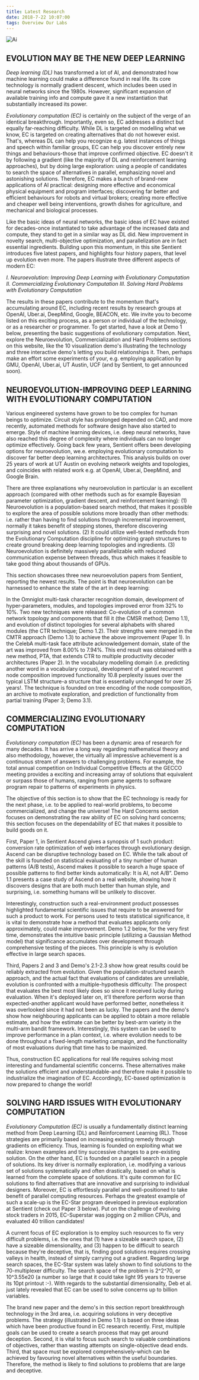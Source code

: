 ```yaml
---
title: Latest Research
date: 2018-7-22 10:07:00
tags: Overview Our Labs
---
```


![Ai](/images/2.jpg)

## EVOLUTION MAY BE THE NEW DEEP LEARNING

_Deep learning (DL)_ has transformed a lot of AI, and demonstrated how machine learning could make a difference found in real life. Its core technology is normally gradient descent, which includes been used in neural networks since the 1980s. However, significant expansion of available training info and compute gave it a new instantiation that substantially increased its power.

_Evolutionary computation (EC)_ is certainly on the subject of the verge of an identical breakthrough. Importantly, even so, EC addresses a distinct but equally far-reaching difficulty. While DL is targeted on modelling what we know, EC is targeted on creating alternatives that do not however exist. That's, whereas DL can help you recognize e.g. latest instances of things and speech within familiar groups, EC can help you discover entirely new things and behaviours-those that improve confirmed objective. EC doesn't it by following a gradient (like the majority of DL and reinforcement learning approaches), but by doing large exploration: using a people of candidates to search the space of alternatives in parallel, emphasizing novel and astonishing solutions. Therefore, EC makes a bunch of brand-new applications of AI practical: designing more effective and economical physical equipment and program interfaces; discovering far better and efficient behaviours for robots and virtual brokers; creating more effective and cheaper well being interventions, growth dishes for agriculture, and mechanical and biological processes.

Like the basic ideas of neural networks, the basic ideas of EC have existed for decades-once instantiated to take advantage of the increased data and compute, they stand to get in a similar way as DL did. New improvement in novelty search, multi-objective optimization, and parallelization are in fact essential ingredients. Building upon this momentum, in this site Sentient introduces five latest papers, and highlights four history papers, that level up evolution even more. The papers illustrate three different aspects of modern EC:

_I. Neuroevolution: Improving Deep Learning with Evolutionary Computation_
_II. Commercializing Evolutionary Computation_
_III. Solving Hard Problems with Evolutionary Computation_

The results in these papers contribute to the momentum that's accumulating around EC, including recent results by research groups at OpenAI, Uber.ai, DeepMind, Google, BEACON, etc. We invite you to become listed on this exciting process, as a person or individual of the technology, or as a researcher or programmer. To get started, have a look at Demo 1 below, presenting the basic suggestions of evolutionary computation. Next, explore the Neuroevolution, Commercialization and Hard Problems sections on this website, like the 10 visualization demo's illustrating the technology and three interactive demo's letting you build relationships it. Then, perhaps make an effort some experiments of your, e.g. employing application by GMU, OpenAI, Uber.ai, UT Austin, UCF (and by Sentient, to get announced soon).

## NEUROEVOLUTION-IMPROVING DEEP LEARNING WITH EVOLUTIONARY COMPUTATION

Various engineered systems have grown to be too complex for human beings to optimize. Circuit style has prolonged depended on CAD, and more recently, automated methods for software design have also started to emerge. Style of machine learning devices, i.e. deep neural networks, have also reached this degree of complexity where individuals can no longer optimize effectively. Going back few years, Sentient offers been developing options for neuroevolution, we.e. employing evolutionary computation to discover far better deep learning architectures. This analysis builds on over 25 years of work at UT Austin on evolving network weights and topologies, and coincides with related work e.g. at OpenAI, Uber.ai, DeepMind, and Google Brain.

There are three explanations why neuroevolution in particular is an excellent approach (compared with other methods such as for example Bayesian parameter optimization, gradient descent, and reinforcement learning): (1) Neuroevolution is a population-based search method, that makes it possible to explore the area of possible solutions more broadly than other methods: i.e. rather than having to find solutions through incremental improvement, normally it takes benefit of stepping stones, therefore discovering surprising and novel solutions. (2) It could utilize well-tested methods from the Evolutionary Computation discipline for optimizing graph structures to create ground breaking deep learning topologies and ingredients. (3) Neuroevolution is definitely massively parallelizable with reduced communication expense between threads, thus which makes it feasible to take good thing about thousands of GPUs.

This section showcases three new neuroevolution papers from Sentient, reporting the newest results. The point is that neuroevolution can be harnessed to enhance the state of the art in deep learning:

In the Omniglot multi-task character recognition domain, development of hyper-parameters, modules, and topologies improved error from 32% to 10%. Two new techniques were released: Co-evolution of a common network topology and components that fill it (the CMSR method; Demo 1.1), and evolution of distinct topologies for several alphabets with shared modules (the CTR technique; Demo 1.2). Their strengths were merged in the CMTR approach (Demo 1.3) to achieve the above improvement (Paper 1).
In the CelebA multi-task face attribute acknowledgement domain, state of the art was improved from 8.00% to 7.94%. This end result was obtained with a new method, PTA, that extends CTR to multiple productivity decoder architectures (Paper 2).
In the vocabulary modelling domain (i.e. predicting another word in a vocabulary corpus), development of a gated recurrent node composition improved functionality 10.8 perplexity issues over the typical LSTM structure-a structure that is essentially unchanged for over 25 years!. The technique is founded on tree encoding of the node composition, an archive to motivate exploration, and prediction of functionality from partial training (Paper 3; Demo 3.1).

## COMMERCIALIZING EVOLUTIONARY COMPUTATION

_Evolutionary computation (EC)_ has been a dynamic area of research for many decades. It has arrive a long way regarding mathematical theory and also methodology, however, the virtually all impressive achievement is a continuous stream of answers to challenging problems. For example, the total annual competition on Individual Competitive Effects at the GECCO meeting provides a exciting and increasing array of solutions that equivalent or surpass those of humans, ranging from game agents to software program repair to patterns of experiments in physics.

The objective of this section is to show that the EC technology is ready for the next phase, i.e. to be applied to real-world problems, to become commercialized, and change the universe! The Hard Concerns section focuses on demonstrating the raw ability of EC on solving hard concerns; this section focuses on the dependability of EC that makes it possible to build goods on it.

First, Paper 1, in Sentient Ascend gives a synopsis of 1 such product: conversion rate optimization of web interfaces through evolutionary design. Ascend can be disruptive technology based on EC. While the talk about of the skill is founded on statistical evaluating of a tiny number of human patterns (A/B tests), Ascend makes it possible to search a huge space of possible patterns to find better kinds automatically: It is AI, not A/B”. Demo 1.1 presents a case study of Ascend on a real website, showing how it discovers designs that are both much better than human style, and surprising, i.e. something humans will be unlikely to discover.

Interestingly, construction such a real-environment product possesses highlighted fundamental scientific issues that require to be answered for such a product to work. For persons used to tests statistical significance, it is vital to demonstrate how a method that evaluates applicants only approximately, could make improvement. Demo 1.2 below, for the very first time, demonstrates the intuitive basic principle (utilizing a Gaussian Method model) that significance accumulates over development through comprehensive testing of the pieces. This principle is why is evolution effective in large search spaces.

Third, Papers 2 and 3 and Demo's 2.1-2.3 show how great results could be reliably extracted from evolution. Given the population-structured search approach, and the actual fact that evaluations of candidates are unreliable, evolution is confronted with a multiple-hypothesis difficulty: The prospect that evaluates the best most likely does so since it received lucky during evaluation. When it's deployed later on, it'll therefore perform worse than expected-another applicant would have performed better, nonetheless it was overlooked since it had not been as lucky. The papers and the demo's show how neighbouring applicants can be applied to obtain a more reliable estimate, and how the estimate can be better by best-arm variety in the multi-arm bandit framework. Interestingly, this system can be used to improve performance in a plan context, i.e. where evolution needs to be done throughout a fixed-length marketing campaign, and the functionality of most evaluations during that time has to be maximized.

Thus, construction EC applications for real life requires solving most interesting and fundamental scientific concerns. These alternatives make the solutions efficient and understandable-and therefore make it possible to industrialize the imagination of EC. Accordingly, EC-based optimization is now prepared to change the world!

## SOLVING HARD ISSUES WITH EVOLUTIONARY COMPUTATION

_Evolutionary Computation (EC)_ is usually a fundamentally distinct learning method from Deep Learning (DL) and Reinforcement Learning (RL). Those strategies are primarily based on increasing existing remedy through gradients on efficiency. Thus, learning is founded on exploiting what we realize: known examples and tiny successive changes to a pre-existing solution. On the other hand, EC is founded on a parallel search in a people of solutions. Its key driver is normally exploration, i.e. modifying a various set of solutions systematically and often drastically, based on what is learned from the complete space of solutions. It's quite common for EC solutions to find alternatives that are innovative and surprising to individual designers. Moreover, EC is effortlessly parallel and well-positioned to take benefit of parallel computing resources. Perhaps the greatest example of such a scale-up is the EC-Star program developed in previous exploration at Sentient (check out Paper 3 below). Put on the challenge of evolving stock traders in 2015, EC-Superstar was jogging on 2 million CPUs, and evaluated 40 trillion candidates!

A current focus of EC exploration is to employ such resources to fix very difficult problems, i.e. the ones that (1) have a sizeable search space, (2) have a sizeable dimensionality, and (3) happen to be difficult to search because they're deceptive, that is, finding good solutions requires crossing valleys in health, instead of simply carrying out a gradient. Regarding large search spaces, the EC-Star system was lately shown to find solutions to the 70-multiplexer difficulty. The search space of the problem is 2^2^70, or 10^3.55e20 (a number so large that it could take light 95 years to traverse its 10pt printout :-). With regards to the substantial dimensionality, Deb et al. just lately revealed that EC can be used to solve concerns up to billion variables.

The brand new paper and the demo's in this section report breakthrough technology in the 3rd area, i.e. acquiring solutions in very deceptive problems. The strategy (illustrated in Demo 1.1) is based on three ideas which have been productive found in EC research recently. First, multiple goals can be used to create a search process that may get around deception. Second, it is vital to focus such search to valuable combinations of objectives, rather than wasting attempts on single-objective dead ends. Third, that space must be explored comprehensively-which can be achieved by favouring novel alternatives within the useful boundaries. Therefore, the method is likely to find solutions to problems that are large and deceptive.
